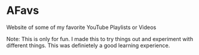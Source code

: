 # AFavs
Website of some of my favorite YouTube Playlists or Videos

Note: This is only for fun. I made this to try things out and experiment with different things. This was definietely a good learning experience.
